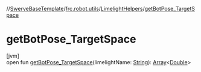 //[SwerveBaseTemplate](../../../index.md)/[frc.robot.utils](../index.md)/[LimelightHelpers](index.md)/[getBotPose_TargetSpace](get-bot-pose_-target-space.md)

# getBotPose_TargetSpace

[jvm]\
open fun [getBotPose_TargetSpace](get-bot-pose_-target-space.md)(limelightName: [String](https://docs.oracle.com/javase/8/docs/api/java/lang/String.html)): [Array](https://kotlinlang.org/api/latest/jvm/stdlib/kotlin/-array/index.html)&lt;[Double](https://kotlinlang.org/api/latest/jvm/stdlib/kotlin/-double/index.html)&gt;
